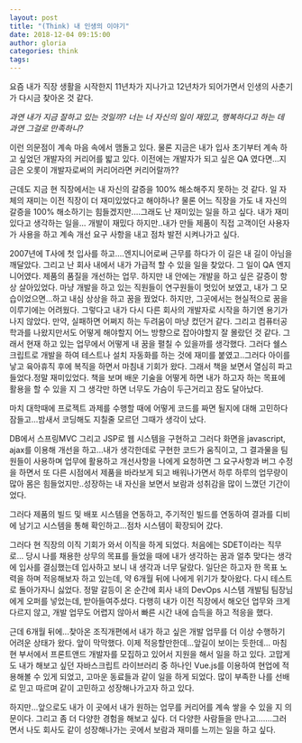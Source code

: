 ```yaml
---
layout: post
title: "(Think) 내 인생의 이야기"
date: 2018-12-04 09:15:00
author: gloria
categories: think
tags: 
---
```


요즘 내가 직장 생활을 시작한지 11년차가 지나가고 12년차가 되어가면서 인생의 사춘기가 다시금 찾아온 것 같다.   

*과연 내가 지금 잘하고 있는 것일까?*
*너는 너 자신의 일이 재밌고, 행복하다고 하는 데 과연 그걸로 만족하니?*

이런 의문점이 계속 마음 속에서 맴돌고 있다.
물론 지금은 내가 입사 초기부터 계속 하고 싶었던 개발자의 커리어를 밟고 있다. 이전에는 개발자가 되고 싶은 QA 였다면...지금은 오롯이 개발자로써의 커리어라면 커리어랄까??

근데도 지금 현 직장에서는 내 자신의 갈증을 100% 해소해주지 못하는 것 같다. 일 자체의 재미는 이전 직장이 더 재미있었다고 해야하나?
물론 어느 직장을 가도 내 자신의 갈증을 100% 해소하기는 힘들겠지만....그래도 난 재미있는 일을 하고 싶다. 내가 재미있다고 생각하는 일을...
개발이 재밌다 하지만..내가 만들 제품이 직접 고객이던 사용자가 사용을 하고 계속 개선 요구 사항을 내고 점차 발전 시켜나가고 싶다.

2007년에 T사에 첫 입사를 하고....엔지니어로써 근무를 하다가 이 길은 내 길이 아님을 깨달았다. 그리고 난 회사 내에서 내가 가급적 할 수 있을 일을 찾았다. 그 일이 QA 엔지니어였다. 제품의 품질을 개선하는 업무.
하지만 내 안에는 개발을 하고 싶은 갈증이 항상 살아있었다. 마냥 개발을 하고 있는 직원들이 연구원들이 멋있어 보였고, 내가 그 모습이었으면...하고 내심 상상을 하고 꿈을 꿨었다.
하지만, 그곳에서는 현실적으로 꿈을 이루기에는 어려웠다. 그렇다고 내가 다시 다른 회사의 개발자로 시작을 하기엔 용기가 나지 않았다. 만약, 실패하면 어쩌지 하는 두려움이 마냥 컸던거 같다. 그리고 컴퓨터공학과를 나왔지만서도 어떻게 해야할지 어느 방향으로 잡아야할지 잘 몰랐던 것 같다.
그래서 현재 하고 있는 업무에서 어떻게 내 꿈을 펼칠 수 있을까를 생각했다. 그러다 쉘스크립트로 개발을 하여 테스트나 설치 자동화를 하는 것에 재미를 붙였고..그러다 아이를 낳고 육아휴직 후에 복직을 하면서 마침내 기회가 왔다.
그래서 책을 보면서 열심히 파고 들었다.정말 재미있었다. 책을 보며 배운 기술을 어떻게 하면 내가 하고자 하는 목표에 활용을 할 수 있을 지 그 생각만 하면 너무도 가슴이 두근거리고 잠도 달아났다.

마치 대학때에 프로젝트 과제를 수행할 때에 어떻게 코드를 짜면 될지에 대해 고민하다 잠들고...밤새서 코딩해도 지칠줄 모르던 그때가 생각이 났다.

DB에서 스프링MVC 그리고 JSP로 웹 시스템을 구현하고 그러다 화면을 javascript, ajax를 이용해 개선을 하고...내가 생각한데로 구현한 코드가 움직이고, 그 결과물을 팀원들이 사용하며 업무에 활용하고 개선사항을 나에게 요청하면 그 요구사항과 버그 수정을 하면서 또 다른 시점에서 제품을 바라보게 되고 배워나가면서 하루 하루의 업무량이 많아 몸은 힘들었지만..성장하는 내 자신을 보면서 보람과 성취감을 많이 느꼈던 기간이었다.

그러다 제품의 빌드 및 배포 시스템을 연동하고, 주기적인 빌드를 연동하여 결과를 디비에 남기고 시스템을 통해 확인하고...점차 시스템이 확장되어 갔다.

그러다 현 직장의 이직 기회가 와서 이직을 하게 되었다. 처음에는 SDET이라는 직무로...
당시 나를 채용한 상무의 목표를 들었을 때에 내가 생각하는 꿈과 얼추 맞다는 생각에 입사를 결심했는데 입사하고 보니 내 생각과 너무 달랐다. 일단은 하고자 한 목표 노력을 하며 적응해보자 하고 있는데, 약 6개월 뒤에 나에게 위기가 찾아왔다. 다시 테스트로 돌아가자니 싫었다. 
정말 갈등이 온 순간에 회사 내의 DevOps 시스템 개발팀 팀장님에게  오퍼를 넣었는데, 받아들여주셨다. 다행히 내가 이전 직장에서 해오던 업무와 크게 다르지 않고, 개발 업무도 어렵지 않아서 빠른 시간 내에 습득을 하고 적응을 했다.

근데 6개월 뒤에...찾아온 조직개편에서 내가 하고 싶은 개발 업무를 더 이상 수행하기 어려운 상태가 왔다. 앞이 막막했다. 이제 적응할만한데...앞길이 보이는 듯한데...
마침 현 부서에서 프론트앤드 개발자를 모집하고 있어서 지원을 해서 일을 하고 있다. 고맙게도 내가 해보고 싶던 자바스크립트 라이브러리 중 하나인 Vue.js를 이용하여 현업에 적용해볼 수 있게 되었고, 고마운 동료들과 같이 일을 하게 되었다. 많이 부족한 나를 선배로 믿고 따르며 같이 고민하고 성장해나가고자 하고 있다.

하지만...앞으로도 내가 이 곳에서 내가 원하는 업무를 커리어를 계속 쌓을 수 있을 지 의문이다. 
그리고 좀 더 다양한 경험을 해보고 싶다. 더 다양한 사람들을 만나고.......그러면서 나도 회사도 같이 성장해나가는 곳에서 보람과 재미를 느끼는 일을 하고 싶다.

